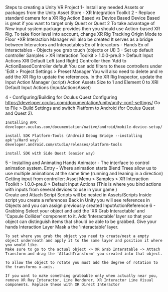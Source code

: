 Steps to creating a Unity VR Project
1- Install any needed Assets or packages from the Unity Asset Store
    - XR Integration Toolkit
2 - Replace standard camera for a XR Rig
    Action Based vs Device Based
        Device Based is great if you want to target only Quest or Quest 2 
        To take advantage of New input system package provides then you should use Action-based XR Rig.
        To take floor level into account, change XR Rig Tracking Origin Mode to Floor
    *XR Interaction Manager will also be created
        It serves as a bridge between Interactors and Interactables
        Ex of Interactors - Hands
        Ex of Interactables - Objects you grab touch (objects or UI)
3 - Set up default controller
    Samples > XR Interaction Toolkit > 1.0.0-pre.8 > Default Input Actions XRI Default Left (and Right) Controller then 'Add to ActionBasedController default
    You can add filters to these controllers under 'Edit > Project Settings > Preset Manager
    You will also need to delete and re add the XR Rig to update the references.
    In the XR Rig Inspector, update the Input Action Manager (script) Action Assets Size to 1 and Element 0 to XRI Default Input Actions (InputActionsAsset)

4 - Configuring/Building for Oculus Quest
    Configuring https://developer.oculus.com/documentation/unity/unity-conf-settings/
    Go to File > Build Settings and switch Platform to Android (for Oculus Quest and Quest 2).
    
    Installing APK
    developer.oculus.com/documentation/native/android/mobile-device-setup/

    install SDK Platform-Tools (Android Debug Bridge --installing apk's/Hard way)
    developer.android.com/studio/releases/platform-tools

    install SDK with Side Quest (easier way)
5 - Installing and Animating Hands
    Animator - The interface to control animation system. 
        Entry - Where animation starts
        Blend Trees allow us to use multiple animations at the same time (running and leaning in a direction) 
    Getting input from controller:
            Asset Menu > Samples > XR Interaction Toolkit > 1.0.0-pre.8 > Default Input Actions (This is where you bind actions with inputs from several devices to use in your game )    
    Create and Attach Script
        Scripts will be nested in Assets/Scripts
            Inside script you create a references
            Back in Unity you will see references in Objects and you can assign previously created InputActionReference
6 - Grabbing 
    Select your object and add the 'XR Grab Interactable' and 'Capsule Collider' component to it.
    Add 'Interactable' layer so that your object can distinguish items that should be able to be grabbed.
    Give your hands Interaction Layer Mask a the 'interactable' layer.

    To set where you grab the object you need to create/nest a empty object underneath and apply it to the same layer and position it where you would like.
    Make sure to go to the actual object -> XR Grab Interatable -> Attach Transform and drag the 'AttachTransform' you created into that object.

    To allow the object to rotate you must add the degree of rotation to the transforms x-axis.

    If you want to make something grabbable only when actually near you, remove XR Ray Interactor, Line Renderer, XR Interactor Line Visual components. Replace these with XR Direct Interactor